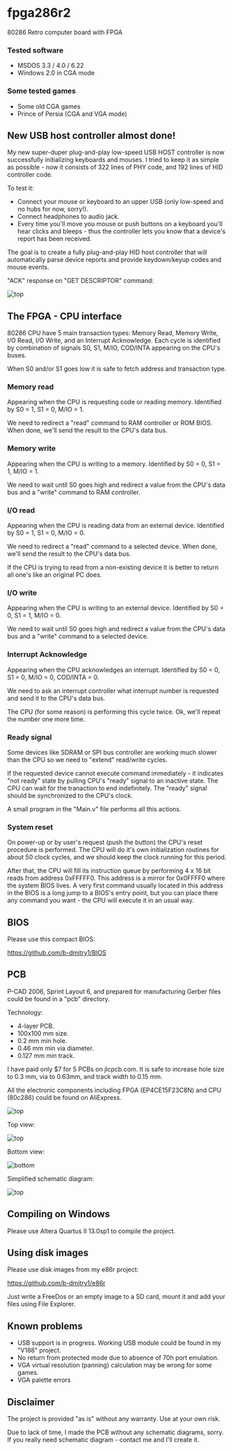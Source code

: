 # fpga286r2
80286 Retro computer board with FPGA

### Tested software
* MSDOS 3.3 / 4.0 / 6.22
* Windows 2.0 in CGA mode

### Some tested games
* Some old CGA games
* Prince of Persia (CGA and VGA mode)

## New USB host controller almost done!

My new super-duper plug-and-play low-speed USB HOST controller is now successfully initializing keyboards and mouses.
I tried to keep it as simple as possible - now it consists of 322 lines of PHY code, and 192 lines of HID controller code.

To test it:
* Connect your mouse or keyboard to an upper USB (only low-speed and no hubs for now, sorry!).
* Connect headphones to audio jack.
* Every time you'll move you mouse or push buttons on a keyboard you'll hear clicks and bleeps - thus the controller
lets you know that a device's report has been received.

The goal is to create a fully plug-and-play HID host controller that will automatically parse device reports and
provide keydown/keyup codes and mouse events.

"ACK" response on "GET DESCRIPTOR" command:

![top](pictures/usb_osc.jpg)

## The FPGA - CPU interface

80286 CPU have 5 main transaction types: Memory Read, Memory Write, I/O Read, I/O Write, and an Interrupt Acknowledge.
Each cycle is identified by combination of signals S0, S1, M/IO, COD/INTA appearing on the CPU's buses.

When S0 and/or S1 goes low it is safe to fetch address and transaction type.

### Memory read

Appearing when the CPU is requesting code or reading memory. Identified by S0 = 1, S1 = 0, M/IO = 1.

We need to redirect a "read" command to RAM controller or ROM BIOS. When done, we'll send the result to the CPU's data bus.

### Memory write

Appearing when the CPU is writing to a memory. Identified by S0 = 0, S1 = 1, M/IO = 1.

We need to wait until S0 goes high and redirect a value from the CPU's data bus and a "write" command to RAM controller.

### I/O read

Appearing when the CPU is reading data from an external device. Identified by S0 = 1, S1 = 0, M/IO = 0.

We need to redirect a "read" command to a selected device. When done, we'll send the result to the CPU's data bus.

If the CPU is trying to read from a non-existing device it is better to return all one's like an original PC does.

### I/O write

Appearing when the CPU is writing to an external device. Identified by S0 = 0, S1 = 1, M/IO = 0.

We need to wait until S0 goes high and redirect a value from the CPU's data bus and a "write" command to a selected device.

### Interrupt Acknowledge

Appearing when the CPU acknowledges an interrupt. Identified by S0 = 0, S1 = 0, M/IO = 0, COD/INTA = 0.

We need to ask an interrupt controller what interrupt number is requested and send it to the CPU's data bus.

The CPU (for some reason) is performing this cycle twice. Ok, we'll repeat the number one more time.

### Ready signal

Some devices like SDRAM or SPI bus controller are working much slower than the CPU so we need to "extend" read/write cycles.

If the requested device cannot execute command immediately - it indicates "not ready" state by pulling CPU's "ready" signal to an inactive state.
The CPU can wait for the tranaction to end indefinitely. The "ready" signal should be synchronized to the CPU's clock.

A small program in the "Main.v" file performs all this actions.

### System reset

On power-up or by user's request (push the button) the CPU's reset procedure is performed.
The CPU will do it's own initialization routines for about 50 clock cycles, and we should keep the clock running for this period.

After that, the CPU will fill its instruction queue by performing 4 x 16 bit reads from address 0xFFFFF0. This address is a mirror for 0x0FFFF0 where the system BIOS lives.
A very first command usually located in this address in the BIOS is a long jump to a BIOS's entry point, but you can place there any command you want - the CPU will execute it in an usual way.

## BIOS
Please use this compact BIOS:

https://github.com/b-dmitry1/BIOS

## PCB
P-CAD 2006, Sprint Layout 6, and prepared for manufacturing Gerber files could be found in a "pcb" directory.

Technology:
* 4-layer PCB.
* 100x100 mm size.
* 0.2 mm min hole.
* 0.46 mm min via diameter.
* 0.127 mm min track.

I have paid only $7 for 5 PCBs on jlcpcb.com.
It is safe to increase hole size to 0.3 mm, via to 0.63mm, and track width to 0.15 mm.

All the electronic components including FPGA (EP4CE15F23C8N) and CPU (80c286) could be found on AliExpress.

![top](pictures/board.jpg)

Top view:

![top](pictures/top.jpg)

Bottom view:

![bottom](pictures/bottom.jpg)

Simplified schematic diagram:

![top](pictures/sch1.png)

## Compiling on Windows

Please use Altera Quartus II 13.0sp1 to compile the project.

## Using disk images
Please use disk images from my e86r project:

https://github.com/b-dmitry1/e86r

Just write a FreeDos or an empty image to a SD card, mount it and add your files using File Explorer.

## Known problems
* USB support is in progress. Working USB module could be found in my "V188" project.
* No return from protected mode due to absence of 70h port emulation.
* VGA virtual resolution (panning) calculation may be wrong for some games.
* VGA palette errors

## Disclaimer
The project is provided "as is" without any warranty. Use at your own risk.

Due to lack of time, I made the PCB without any schematic diagrams, sorry.
If you really need schematic diagram - contact me and I'll create it.
